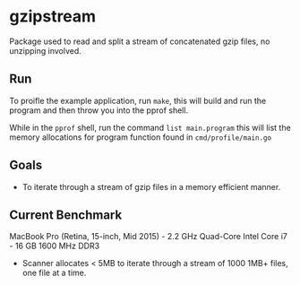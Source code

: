 # gzipstream

Package used to read and split a stream of concatenated gzip files, no unzipping involved. 

## Run 

To proifle the example application, run `make`, this will build and run the program and then throw you into the pprof shell.

While in the `pprof` shell, run the command `list main.program` this will list the memory allocations for program function found in 
`cmd/profile/main.go` 

## Goals

 - To iterate through a stream of gzip files in a memory efficient manner.
 
 
## Current Benchmark

MacBook Pro (Retina, 15-inch, Mid 2015) - 2.2 GHz Quad-Core Intel Core i7 - 16 GB 1600 MHz DDR3

 -  Scanner allocates < 5MB to iterate through a stream of 1000 1MB+ files, one file at a time.